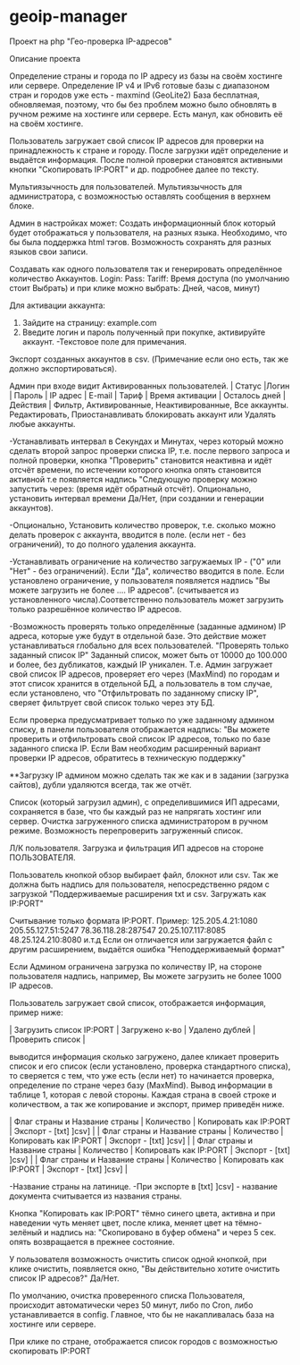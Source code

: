 # geoip-manager
Проект на php "Гео-проверка IP-адресов"

Описание проекта

Определение страны и города по IP адресу из базы на своём хостинге или сервере.
Определение IP v4 и IPv6 
готовые базы с диапазоном стран и городов уже есть - maxmind (GeoLite2)
База бесплатная, обновляемая, поэтому, что бы без проблем можно было обновлять в ручном режиме на хостинге или сервере.
Есть манул, как обновить её на своём хостинге. 

Пользователь загружает свой список IP адресов для проверки на принадлежность к стране и городу.
После загрузки идёт определение и выдаётся информация.
После полной проверки становятся активными кнопки "Скопировать IP:PORT" и др. подробнее далее по тексту.

Мультиязычность для пользователей. 
Мультиязычность для администратора, с возможностью оставлять сообщения в верхнем блоке.

Админ в настройках может:
Создать информационный блок который будет отображаться у пользователя, на разных языка.
Необходимо, что бы была поддержка html тэгов. Возможность сохранять для разных языков свои записи.

Создавать как одного пользователя так и генерировать определённое количество Аккаунтов.
Login:
Pass:
Tariff: Время доступа (по умолчанию стоит Выбрать) и при клике можно выбрать: Дней, часов, минут)

Для активации аккаунта:
1. Зайдите на страницу: example.com
2. Введите логин и пароль полученный при покупке, активируйте аккаунт.
-Текстовое поле для примечания.

Экспорт созданных аккаунтов в csv. (Примечание если оно есть, так же должно экспортироваться). 

Админ при входе видит Активированных пользователей.
| Статус |Логин | Пароль | IP адрес | E-mail | Тариф | Время активации | Осталось дней | Действия |
Фильтр, Активированные, Неактивированные, Все аккаунты. 
Редактировать, Приостанавливать блокировать аккаунт или Удалять любые аккаунты. 

-Устанавливать интервал в Секундах и Минутах, через который можно сделать второй запрос проверки списка IP, т.е. после первого запроса и полной проверки, кнопка "Проверить" становится неактивна и идёт отсчёт времени, по истечении которого кнопка опять становится активной 
т.е появляется надпись "Следующую проверку можно запустить через: (время идёт обратный отсчёт). 
Опционально, установить интервал времени Да/Нет, (при создании и генерации аккаунтов). 

-Опционально, Установить количество проверок, т.е. сколько можно делать проверок с аккаунта, вводится в поле. 
(если нет - без ограничений), то до полного удаления аккаунта.

-Устанавливать ограничение на количество загружаемых IP - ("0" или "Нет" - без ограничений). Если "Да", количество вводится в поле.
Если установлено ограничение, у пользователя появляется надпись "Вы можете загрузить не более .... IP адресов". (считывается из установленного числа).Соответственно пользователь может загрузить только разрешённое количество IP адресов.

-Возможность проверять только определённые (заданные админом) IP адреса, которые уже будут в отдельной базе.
Это действие может устанавливаться глобально для всех пользователей. "Проверять только заданный список IP"
Заданный список, может быть от 10000 до 100.000 и более, без дубликатов, каждый IP уникален.
Т.е. Админ загружает свой список IP адресов, проверяет его через (MaxMind) по городам и этот список хранится в отдельной БД, 
а пользователь в том случае, если установлено, что "Отфильтровать по заданному списку IP", сверяет фильтрует свой список только через эту БД. 

Если проверка предусматривает только по уже заданному админом списку, в панели пользователя отображается надпись: 
"Вы можете проверить и отфильтровать свой список IP адресов, только по базе заданного списка IP. Если Вам необходим расширенный вариант проверки IP адресов, обратитесь в техническую поддержку" 

**Загрузку IP админом можно сделать так же как и в задании (загрузка сайтов), дубли удаляются всегда, так же отчёт.

Список (который загрузил админ), с определившимися ИП адресами, сохраняется в базе, что бы каждый раз не напрягать хостинг или сервер.
Очистка загруженного списка администратором в ручном режиме. Возможность перепроверить загруженный список.


Л/К пользователя. 
Загрузка и фильтрация ИП адресов на стороне ПОЛЬЗОВАТЕЛЯ.

Пользователь кнопкой обзор выбирает файл, блокнот или csv. 
Так же должна быть надпись для пользователя, непосредственно рядом с загрузкой 
"Поддерживаемые расширения txt и csv. Загружать как IP:PORT"

Считывание только формата IP:PORT.
Пример:
125.205.4.21:1080
205.55.127.51:5247
78.36.118.28:287547
20.25.107.117:8085
48.25.124.210:8080
и.т.д
Если он отличается или загружается файл с другим расширением, выдаётся ошибка "Неподдерживаемый формат"

Если Админом ограничена загрузка по количеству IP, на стороне пользователя надпись, 
например, Вы можете загрузить не более 1000 IP адресов.

Пользователь загружает свой список, отображается информация, пример ниже: 

| Загрузить список IP:PORT | Загружено к-во | Удалено дублей | Проверить список |

выводится информация сколько загружено, далее кликает проверить список и его список (если установлено, проверка стандартного списка), то сверяется с тем, что уже есть (если нет) то начинается проверка, определение по стране через базу (MaxMind). Вывод информации в таблице 1, которая с левой стороны. Каждая страна в своей строке и количеством, а так же копирование и экспорт, пример приведён ниже. 

| Флаг страны и Название страны |  Количество | Копировать как IP:PORT | Экспорт - [txt] ]csv] |
| Флаг страны и Название страны |  Количество | Копировать как IP:PORT | Экспорт - [txt] ]csv] |
| Флаг страны и Название страны |  Количество | Копировать как IP:PORT | Экспорт - [txt] ]csv] |
| Флаг страны и Название страны |  Количество | Копировать как IP:PORT | Экспорт - [txt] ]csv] |

-Название страны на латинице.
-При экспорте в [txt] ]csv] - название документа считывается из названия страны. 

Кнопка "Копировать как IP:PORT" тёмно синего цвета, активна и при наведении чуть меняет цвет, 
после клика, меняет цвет на тёмно-зелёный и надпись на: "Скопировано в буфер обмена" и через 5 сек. 
опять возвращается в прежнее состояние.

У пользователя возможность очистить список одной кнопкой, при клике очистить, появляется окно, 
"Вы действительно хотите очистить список IP адресов?" Да/Нет. 

По умолчанию, очистка проверенного списка Пользователя, происходит автоматически через 50 минут, либо по Cron, либо устанавливается в config. Главное, что бы не накапливалась база на хостинге или сервере.

При клике по стране, отображается список городов с возможностью скопировать IP:PORT

